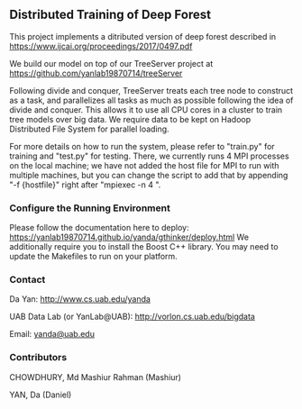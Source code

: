 ## Distributed Training of Deep Forest
This project implements a ditributed version of deep forest described in https://www.ijcai.org/proceedings/2017/0497.pdf

We build our model on top of our TreeServer project at https://github.com/yanlab19870714/treeServer

Following divide and conquer, TreeServer treats each tree node to construct as a task, and parallelizes all tasks as much as possible following the idea of divide and conquer. This allows it to use all CPU cores in a cluster to train tree models over big data. We require data to be kept on Hadoop Distributed File System for parallel loading.

For more details on how to run the system, please refer to "train.py" for training and "test.py" for testing. There, we currently runs 4 MPI processes on the local machine; we have not added the host file for MPI to run with multiple machines, but you can change the script to add that by appending "-f {hostfile}" right after "mpiexec -n 4 ".

### Configure the Running Environment
Please follow the documentation here to deploy: https://yanlab19870714.github.io/yanda/gthinker/deploy.html
We additionally require you to install the Boost C++ library. You may need to update the Makefiles to run on your platform.

### Contact
Da Yan: http://www.cs.uab.edu/yanda

UAB Data Lab (or YanLab@UAB): http://vorlon.cs.uab.edu/bigdata

Email: yanda@uab.edu

### Contributors
CHOWDHURY, Md Mashiur Rahman    (Mashiur)

YAN, Da    (Daniel)
